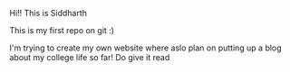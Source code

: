 Hi!! This is Siddharth

This is my first repo on git :)

I'm trying to create my own website where aslo plan on putting up a blog about my college life so far! Do give it  read

